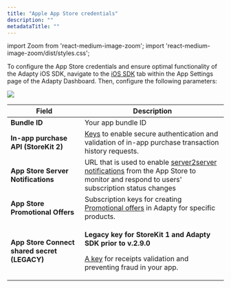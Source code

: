 ```yaml
---
title: "Apple App Store credentials"
description: ""
metadataTitle: ""
---
```


import Zoom from 'react-medium-image-zoom';
import 'react-medium-image-zoom/dist/styles.css';

To configure the App Store credentials and ensure optimal functionality of the Adapty iOS SDK, navigate to the [iOS SDK](https://app.adapty.io/settings/ios-sdk) tab within the App Settings page of the Adapty Dashboard. Then, configure the following parameters:


<Zoom>
  <img src={require('./img/3d4087e-CleanShot_2023-06-26_at_13.27.042x.webp').default}
  style={{
    border: '1px solid #727272', /* border width and color */
    width: '700px', /* image width */
    display: 'block', /* for alignment */
    margin: '0 auto' /* center alignment */
  }}
/>
</Zoom>





| Field | Description |
|-----|-----------|
| **Bundle ID** | Your app bundle ID |
| **In-app purchase API (StoreKit 2)** | [Keys](in-app-purchase-api-storekit-2) to enable secure authentication and validation of in-app purchase transaction history requests. |
| **App Store Server Notifications** | URL that is used to enable [server2server notifications](app-store-server-notifications) from the App Store to monitor and respond to users' subscription status changes |
| **App Store Promotional Offers** | Subscription keys for creating [Promotional offers](app-store-promotional-offers) in Adapty for specific products. |
| **App Store Connect shared secret (LEGACY)** | <p>**Legacy key for StoreKit 1 and Adapty SDK prior to v.2.9.0**</p><p></p><p>[A key](app-store-shared-secret) for receipts validation and preventing fraud in your app.</p> |